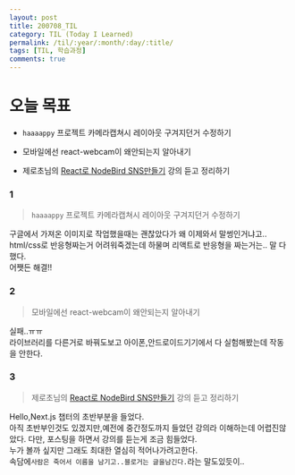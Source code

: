 ```yaml
---
layout: post
title: 200708_TIL
category: TIL (Today I Learned)
permalink: /til/:year/:month/:day/:title/
tags: [TIL, 학습과정]
comments: true
---
```


# 오늘 목표

- `haaaappy` 프로젝트 카메라캡쳐시 레이아웃 구겨지던거 수정하기

- 모바일에선 react-webcam이 왜안되는지 알아내기

- 제로초님의 [React로 NodeBird SNS만들기](https://www.inflearn.com/course/react_nodebird/dashboard) 강의 듣고 정리하기

### 1

> `haaaappy` 프로젝트 카메라캡쳐시 레이아웃 구겨지던거 수정하기

구글에서 가져온 이미지로 작업했을때는 괜찮았다가 왜 이제와서 말썽인거냐고.. <br>
html/css로 반응형짜는거 어려워죽겠는데 하물며 리액트로 반응형을 짜는거는.. 말 다했다.<br>
어쨋든 해결!!

### 2

> 모바일에선 react-webcam이 왜안되는지 알아내기

실패..ㅠㅠ <br>
라이브러리를 다른거로 바꿔도보고 아이폰,안드로이드기기에서 다 실험해봤는데 작동을 안한다.<br>

### 3

> 제로초님의 [React로 NodeBird SNS만들기](https://www.inflearn.com/course/react_nodebird/dashboard) 강의 듣고 정리하기

Hello,Next.js 챕터의 초반부분을 들었다.<br>
아직 초반부인것도 있겠지만,예전에 중간정도까지 들었던 강의라 이해하는데 어렵진않았다. 다만, 포스팅을 하면서 강의를 듣는게 조금 힘들었다.<br>
누가 볼까 싶지만 그래도 최대한 열심히 적어나가려고한다.<br>
속담에`사람은 죽어서 이름을 남기고..블로거는 글을남긴다.`라는 말도있듯이..
